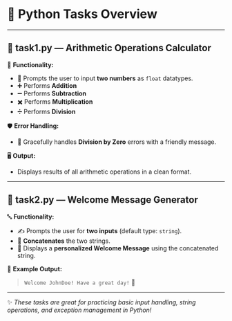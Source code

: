 # 🐍 Python Tasks Overview

---

## 📄 task1.py — Arithmetic Operations Calculator

🔢 **Functionality:**
- 🧮 Prompts the user to input **two numbers** as `float` datatypes.
- ➕ Performs **Addition**
- ➖ Performs **Subtraction**
- ✖️ Performs **Multiplication**
- ➗ Performs **Division**

🛡️ **Error Handling:**
- 🚫 Gracefully handles **Division by Zero** errors with a friendly message.

🖥️ **Output:**
- Displays results of all arithmetic operations in a clean format.

---

## 📄 task2.py — Welcome Message Generator

🔤 **Functionality:**
- ✍️ Prompts the user for **two inputs** (default type: `string`).
- 🔗 **Concatenates** the two strings.
- 🎉 Displays a **personalized Welcome Message** using the concatenated string.

📌 **Example Output:**
> `Welcome JohnDoe! Have a great day!` 🙌

---

✨ _These tasks are great for practicing basic input handling, string operations, and exception management in Python!_